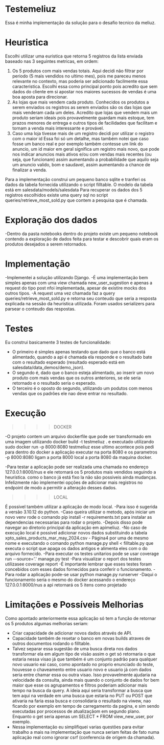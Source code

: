 # Testemeliuz
Essa é minha implementação da solução para o desafio tecnico da meliuz.

# Heuristica
Escolhi utilizar uma euristica que retorna 5 registros da lista enviada baseado nas 3 seguintes metricas, em ordem:

1) Os 5 produtos com mais vendas totais.
    Aqui decidi não filtrar por periodo (5 mais vendidos no ultimo mes), pois me pareceu menos relevante no contexto, mas poderia ser adicionado facilmente essa caracteristica.
    Escolhi essa como principal ponto pois acredito que sem dados do cliente em si apostar nos maiores sucessos de vendas é uma boa aposta para direcionar.
2) As lojas que mais vendem cada produto.
    Conhecidos os produtos a serem enviados os registros as serem enviados são os das lojas que mais venderam cada um deles.
    Acredito que lojas que vendem mais um produto seriam ideais pois provavelmente guardam mais estoque, tem prazos menores de entrega e outros tipos de facilidades que facilitam e tornam a venda mais interessante e provável.
3) Caso uma loja tivesse mais de um registro decidi por utilizar o registro com o maior id
    Essa foi só um detalhe, mas também notei que caso fosse um banco real e por exemplo também contesse um link do anuncio, um id maior em geral significa um registro mais novo, que pode nos indicar anuncios mais ativos e/ou com vendas mais recentes (ou seja, que funcionam) assim aumentando a probabilidade que aquilo seja um anuncio valido, bom e saudavel, assim aumentando a chance de finalizar a venda.

Para a implementação construi um pequeno banco sqlite e tranferi os dados da tabela fornecida utilizando o script filltable.
O modelo da tabela está em salesdata/models/salesdata
Para recuperar os dados dos 5 registros escolhidos existe uma query sql no script queries/retrieve_most_sold.py que contem a pesquisa que é chamada.

# Exploração dos dados
-Dentro da pasta notebooks dentro do projeto existe um pequeno notebook contendo a exploração de dados feita para testar e descobrir quais eram os produtos desejados a serem retornados.


# Implementação
-Implementei a solução utilizando Django.
-É uma implementação bem simples apenas com uma view chamada new_user_sugestion e apenas a request do tipo post nfoi implementada, apesar de existire mocks dos outros tipos.
-A request uma vez chamada faz a query queries/retrieve_most_sold.py e retorna seu conteudo que seria a resposta explicada na sessão da heuristica utilizada.
Foram usados serializers para parsear o conteudo das respostas.

# Testes
Eu construi basicamente 3 testes de funcionalidade:
- O primeiro é simples apenas testando que dado que o banco está alimentado, quando a api é chamada ela responde e o resultado bate com o resultado esperado (resultado esperado está em salesdata/data_demos/demo_json).
- O segundo é, dado que o banco esteja alimentado, ao inserir um novo produto com mais vendas que os outros anteriores, se ele seria retornado e o resultado seria o esperado.
- O terceiro é o oposto do segundo, utilizando um podutos com menos vendas que os padrões ele nao deve entrar no resultado.

# Execução
>>>>DOCKER

-O projeto contem um arquivo dockerfile  que pode ser transformado em uma imagem utilizando 
docker build -t testmeliuz .
e executado utilizando
sudo docker run -p 8000:8080 testmeliuz
esse ultimo acontece pois pedi para dentro do docker a aplicação executar na porta 8080 e os parametros -p 8000:8080 ligam a porta 8000 local a porta 8080 da maquina docker.

-Para testar a aplicação pode ser realizada uma chamada no endereço 127.0.0.1:8000/nus e ele retornará os 5 produtos mais vendidos seguindo a heurística.
como o banco já está fixo la não são possiveis ainda mudanças.
Infelizmente não implementei opções de adicionar mais registros no endpoint de modo a permitir a alteração desses dados.

>>>>LOCAL

É possivel também utilizar a aplicação de modo local.
-Para isso é sugerida a versão 3.10.12 do python.
-Caso queira utilizar o metodo, após iniciar um novo venv rode o comando pip install -r requirements.txt para instalar as dependencias necessarias para rodar o projeto.
-Depois disso pode navegar ao diretorio principal da aplicação em apimeliuz.
-No caso de execução local é possivel adicionar novos dados substituindo a tabela xpto_sales_products_mar_may_2024.csv - Página4 por uma de mesmo nome e executando o comando python manage.py shell < filltable.py que executa o script que apaga os dados antigos e alimenta eles com o do arquivo fornecido.
-Para executar os testes unitarios pode se usar coverage run --source='.' manage.py test
-Para visualizar o report dos testes utilizasee coverage report 
-É importante lembrar que esses testes foram concebidos com esses dados fornecidos para conferir o funcionamento.
-Para rodar a aplicação pode-se usar python manage.py runserver
-Daqui o funcionamento seria o mesmo do docker acessando o endereço 127.0.0.1:8000/nus a api retornará os 5 itens como projetado

# Limitações e Possíveis Melhorias
Como apontado anteriormente essa aplicação só tem a função de retornar os 5 produtos algumas melhorias seriam:
- Criar capacidade de adicionar novos dados através de API.
- Capacidade também de resetar o banco em novas builds atraves de outros documentos rodando o filltable.
- Talvez separar essa sugestão de uma busca direta nos dados transformar ela em algum tipo de visão assim o get só retornaria o que estaria nessa visao já que também é um conjunto padrão para qualquer novo usuario eai caso, como apontado no proprio enunciado do teste, houvesse o chaveamento entre usuario novo e usuario já com dados seria entre chamar essa ou outra visao. Isso provavelmente ajudaria na velocidade da consulta, ainda mais quando o conjunto de dados for bem maior que esse os agrupamentos e filtros poderiam adicionar mais tempo na busca da query. A ideia aqui seria transformar a busca que tem aqui na verdade em uma busca que estaria no PUT ou POST que ativaria na faria essa busca e consolidaria o resultado na viwew, nao ficando por exemplo em tempo de carregamento da pagina, e sim sendo executadas por processos de atualizaçãom em segundo plano. Enquanto o get seria apenas um SELECT * FROM view_new_user, por exemplo. 
- Nessa implementação eu simplifiquei varias questões para evitar trabalho a mais na implementação que nunca seriam feitas de fato numa aplicação real como ignorar csrf (conferencia de origem da chamada).
